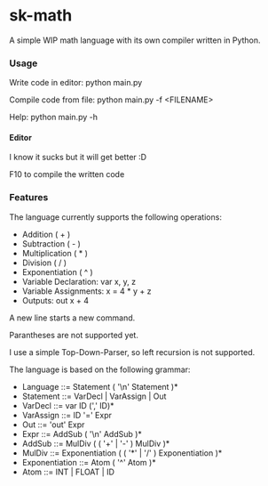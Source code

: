 # sk-math

A simple WIP math language with its own compiler written in Python.

### Usage
Write code in editor:   python main.py

Compile code from file: python main.py -f \<FILENAME\>

Help:                   python main.py -h

#### Editor
I know it sucks but it will get better :D

F10 to compile the written code

### Features

The language currently supports the following operations:
- Addition ( + )
- Subtraction ( - )
- Multiplication ( * )
- Division ( / )
- Exponentiation ( ^ )
- Variable Declaration: var x, y, z
- Variable Assignments: x = 4 * y + z
- Outputs: out x + 4

A new line starts a new command.

Parantheses are not supported yet.

I use a simple Top-Down-Parser, so left recursion is not supported.

The language is based on the following grammar:

- Language ::= Statement ( '\n' Statement )*
- Statement ::= VarDecl | VarAssign | Out
- VarDecl ::= var ID (',' ID)*
- VarAssign ::= ID '=' Expr
- Out ::= 'out' Expr
- Expr ::= AddSub ( '\n' AddSub )*
- AddSub ::= MulDiv ( ( '+' | '-' ) MulDiv )*
- MulDiv ::= Exponentiation ( ( '\*' | '/' ) Exponentiation )*
- Exponentiation ::= Atom ( '^' Atom )*
- Atom ::= INT | FLOAT | ID
